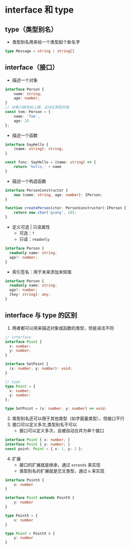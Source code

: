 # interface 和 type

## type（类型别名）

- 类型别名用来给一个类型起个新名字

```typescript
type Message = string | string[]
```

## interface（接口）

- 描述一个对象

```typescript
interface Person {
    name: string;
    age: number;
}
// 对象只能有如上键，且对应类型的值
const tom: Person = {
    name: 'Tom',
    age: 25
};
```

- 描述一个函数

```typescript
interface SayHello {
    (name: string): string;
}

const func: SayHello = (name: string) => {
    return 'hello,' + name
}
```

- 描述一个构造函数

```typescript
interface PersonConstructor {
    new (name: string, age: number): IPerson;
}

function createPerson(ctor: PersonConstructor):IPerson {
    return new ctor('guang', 18);
}
```

- 定义可选 | 只读属性
  - 可选：`?`
  - 只读：`readonly`

```typescript
interface Person {
  readonly name: string;
  age?: number;
}
```

- 索引签名：用于未来添加未知值

```typescript
interface Person {
  readonly name: string;
  age?: number;
  [key: string]: any;
}
```

## interface 与 type 的区别

1. 两者都可以用来描述对象或函数的类型，但是语法不同

```typescript
// interface
interface Point {
  x: number;
  y: number;
}

interface SetPoint {
  (x: number, y: number): void;
}
```

```typescript
// type
type Point = {
  x: number;
  y: number;
};

type SetPoint = (x: number, y: number) => void;
```

2. 类型别名还可以用于其他类型（如字面量类型），但接口不行
3. 接口可以定义多次,类型别名不可以
   - 接口可以定义多次，会被自动合并为单个接口

```typescript
interface Point { x: number; }
interface Point { y: number; }
const point: Point = { x: 1, y: 2 };
```

4. 扩展
   - 接口的扩展就是继承，通过 `extends` 来实现
   - 类型别名的扩展就是交叉类型，通过 `&` 来实现

```typescript
interface PointX {
    x: number
}

interface Point extends PointX {
    y: number
}
```

```typescript
type PointX = {
    x: number
}

type Point = PointX & {
    y: number
}
```

